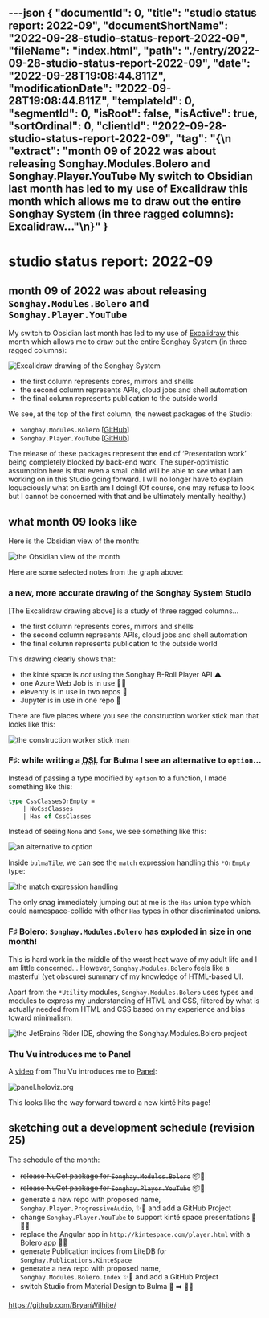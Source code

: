 ---json
{
  "documentId": 0,
  "title": "studio status report: 2022-09",
  "documentShortName": "2022-09-28-studio-status-report-2022-09",
  "fileName": "index.html",
  "path": "./entry/2022-09-28-studio-status-report-2022-09",
  "date": "2022-09-28T19:08:44.811Z",
  "modificationDate": "2022-09-28T19:08:44.811Z",
  "templateId": 0,
  "segmentId": 0,
  "isRoot": false,
  "isActive": true,
  "sortOrdinal": 0,
  "clientId": "2022-09-28-studio-status-report-2022-09",
  "tag": "{\n  \"extract\": \"month 09 of 2022 was about releasing Songhay.Modules.Bolero and Songhay.Player.YouTube My switch to Obsidian last month has led to my use of Excalidraw this month which allows me to draw out the entire Songhay System (in three ragged columns): Excalidraw…\"\n}"
}
---

# studio status report: 2022-09

## month 09 of 2022 was about releasing `Songhay.Modules.Bolero` and `Songhay.Player.YouTube`

My switch to Obsidian last month has led to my use of [Excalidraw](https://excalidraw.com/) this month which allows me to draw out the entire Songhay System (in three ragged columns):

![Excalidraw drawing of the Songhay System](../../image/day-path-2022-09-28-13-29-56.png)

- the first column represents cores, mirrors and shells
- the second column represents APIs, cloud jobs and shell automation
- the final column represents publication to the outside world

We see, at the top of the first column, the newest packages of the Studio:

- `Songhay.Modules.Bolero` [[GitHub](https://github.com/BryanWilhite/Songhay.Modules.Bolero)]
- `Songhay.Player.YouTube` [[GitHub](https://github.com/BryanWilhite/Songhay.Player.YouTube)]

The release of these packages represent the end of ‘Presentation work’ being completely blocked by back-end work. The super-optimistic assumption here is that even a small child will be able to _see_ what I am working on in this Studio going forward. I will no longer have to explain loquaciously what on Earth am I doing! (Of course, one may refuse to look but I cannot be concerned with that and be ultimately mentally healthy.)

## what month 09 looks like

Here is the Obsidian view of the month:

![the Obsidian view of the month](../../image/day-path-2022-09-28-18-22-27.png)

Here are some selected notes from the graph above:

### a new, more accurate drawing of the Songhay System Studio

[The Excalidraw drawing above] is a study of three ragged columns…

- the first column represents cores, mirrors and shells
- the second column represents APIs, cloud jobs and shell automation
- the final column represents publication to the outside world

This drawing clearly shows that:

- the kinté space is _not_ using the Songhay B-Roll Player API ⚠
- one Azure Web Job is in use 👴🎩
- eleventy is in use in two repos 👏
- Jupyter is in use in one repo 👏

There are five places where you see the construction worker stick man that looks like this:

![the construction worker stick man](../../image/day-path-2022-09-28-18-30-23.png)

### F♯: while writing a <acronym title="Domain-Specific Language">DSL</acronym> for Bulma I see an alternative to `option`…

Instead of passing a type modified by `option` to a function, I made something like this:

```fsharp
type CssClassesOrEmpty =  
    | NoCssClasses  
    | Has of CssClasses
```

Instead of seeing `None` and `Some`, we see something like this:

![an alternative to `option`](../../image/day-path-2022-09-28-18-34-19.png)

Inside `bulmaTile`, we can see the `match` expression handling this `*OrEmpty` type:

![the `match` expression handling](../../image/day-path-2022-09-28-18-36-21.png)

The only snag immediately jumping out at me is the `Has` union type which could namespace-collide with other `Has` types in other discriminated unions.

### F♯ Bolero: `Songhay.Modules.Bolero` has exploded in size in one month!

This is hard work in the middle of the worst heat wave of my adult life and I am little concerned… However, `Songhay.Modules.Bolero` feels like a masterful (yet obscure) summary of my knowledge of HTML-based UI.

Apart from the `*Utility` modules, `Songhay.Modules.Bolero` uses types and modules to express my understanding of HTML and CSS, filtered by what is actually needed from HTML and CSS based on my experience and bias toward minimalism:

![the JetBrains Rider IDE, showing the `Songhay.Modules.Bolero` project](../../image/day-path-2022-09-28-18-39-29.png)

### Thu Vu introduces me to Panel

A [video](https://www.youtube.com/watch?v=uhxiXOTKzfs) from Thu Vu introduces me to [Panel](https://panel.holoviz.org/):

![panel.holoviz.org](../../image/day-path-2022-09-28-18-43-19.png)

This looks like the way forward toward a new kinté hits page!

## sketching out a development schedule (revision 25)

The schedule of the month:

- ~~release NuGet package for `Songhay.Modules.Bolero`~~ 📦🚀
- ~~release NuGet package for `Songhay.Player.YouTube`~~ 📦🚀
- generate a new repo with proposed name, `Songhay.Player.ProgressiveAudio`, ✨🚧 and add a GitHub Project
- change `Songhay.Player.YouTube` to support kinté space presentations 🔨 🚜✨
- replace the Angular app in `http://kintespace.com/player.html` with a Bolero app 🚜🔥
- generate Publication indices from LiteDB for `Songhay.Publications.KinteSpace`
- generate a new repo with proposed name, `Songhay.Modules.Bolero.Index` ✨🚧 and add a GitHub Project
- switch Studio from Material Design to Bulma 💄 ➡️ 💄✨

<https://github.com/BryanWilhite/>
